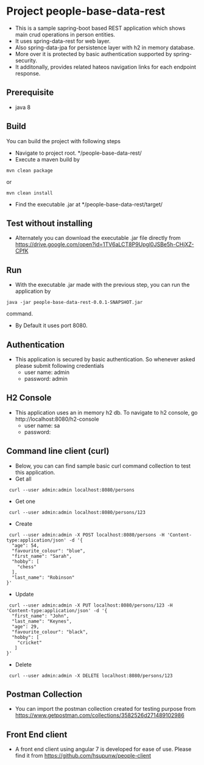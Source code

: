 # Project people-base-data-rest
- This is a sample sapring-boot based REST application which shows main crud operations in person entities. 
- It uses spring-data-rest for web layer.
- Also spring-data-jpa for persistence layer with h2 in memory database.
- More over it is protected by basic authentication supported by spring-security.
- It additonally, provides related hateos navigation links for each endpoint response.

## Prerequisite
- java 8

## Build
You can build the project with following steps
- Navigate to project root. */people-base-data-rest/
- Execute a maven build by 
```shell
mvn clean package
```
or 
```shell
mvn clean install
```
- Find the executable .jar at */people-base-data-rest/target/

## Test without installing
- Alternately you can download the executable .jar file directly from https://drive.google.com/open?id=1TV6aLCT8P9Upgl0JSBe5h-CHjXZ-CPfK

## Run
- With the executable .jar made with the previous step, you can run the application by 
```shell
java -jar people-base-data-rest-0.0.1-SNAPSHOT.jar
```
command.
- By Default it uses port 8080.

## Authentication 
- This application is secured by basic authentication. So whenever asked please submit following credentials
    - user name: admin
    - password: admin

## H2 Console
- This application uses an in memory h2 db. To navigate to h2 console, go http://localhost:8080/h2-console
    - user name: sa
    - password:

## Command line client (curl)
- Below, you can can find sample basic curl command collection to test this application. 
- Get all
```shell
 curl --user admin:admin localhost:8080/persons
```
- Get one
```shell
 curl --user admin:admin localhost:8080/persons/123
```
- Create
```shell
 curl --user admin:admin -X POST localhost:8080/persons -H 'Content-type:application/json' -d '{
  "age": 54,
  "favourite_colour": "blue",
  "first_name": "Sarah",
  "hobby": [
    "chess"
  ],
  "last_name": "Robinson"
}'
```
- Update
```shell
 curl --user admin:admin -X PUT localhost:8080/persons/123 -H 'Content-type:application/json' -d '{
  "first_name": "John",
  "last_name": "Keynes",
  "age": 29,
  "favourite_colour": "black",
  "hobby": [
    "cricket"
   ]
}'
```
- Delete
```shell
 curl --user admin:admin -X DELETE localhost:8080/persons/123
```

## Postman Collection
- You can import the postman collection created for testing purpose from https://www.getpostman.com/collections/3582526d271489102986
    
## Front End client
- A front end client using angular 7 is developed for ease of use. Please find it from https://github.com/hsupunw/people-client
